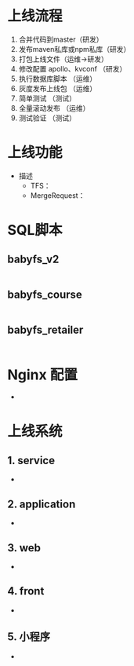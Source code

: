 # 上线流程

1. 合并代码到master（研发）
2. 发布maven私库或npm私库（研发）
3. 打包上线文件（运维->研发）
4. 修改配置 apollo、kvconf （研发）
5. 执行数据库脚本 （运维）
6. 灰度发布上线包 （运维）
7. 简单测试 （测试）
8. 全量滚动发布 （运维）
9. 测试验证 （测试）
   

# 上线功能

- 描述
  - TFS：
  - MergeRequest： 

# SQL脚本

##  babyfs_v2  
  
```
```
  
## babyfs_course

```
```

## babyfs_retailer
```
```
  
# Nginx 配置
-

# 上线系统

## 1. service
- 

## 2. application
- 

## 3. web
-

## 4. front
-


## 5. 小程序
-
